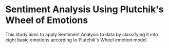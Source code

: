 # Sentiment Analysis Using Plutchik's Wheel of Emotions
This study aims to apply Sentiment Analysis to data by classifying it into eight basic emotions according to Plutchik's Wheel emotion model.
